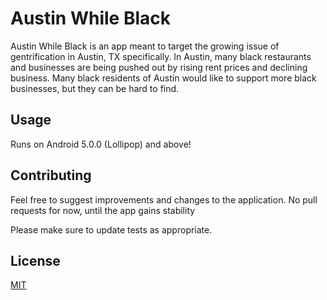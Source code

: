 # Austin While Black

Austin While Black is an app meant to target the growing issue of gentrification in Austin, TX specifically. In Austin, many black restaurants and businesses are being pushed out by rising rent prices and declining business. Many black residents of Austin would like to support more black businesses, but they can be hard to find.

## Usage

Runs on Android 5.0.0 (Lollipop) and above!

## Contributing
Feel free to suggest improvements and changes to the application. No pull requests for now, until the app gains stability

Please make sure to update tests as appropriate.

## License
[MIT](https://choosealicense.com/licenses/mit/)
